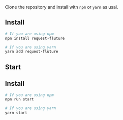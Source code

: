 Clone the repository and install with `npm` or `yarn` as usal.

## Install

```bash
# If you are using npm
npm install request-fluture

# If you are using yarn
yarn add request-fluture
```

## Start

## Install

```bash
# If you are using npm
npm run start

# If you are using yarn
yarn start
```
